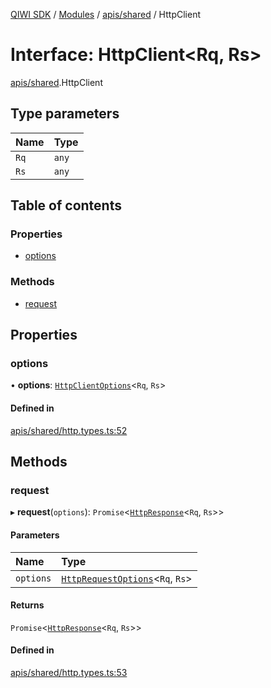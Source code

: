 [QIWI SDK](../README.md) / [Modules](../modules.md) / [apis/shared](../modules/apis_shared.md) / HttpClient

# Interface: HttpClient<Rq, Rs\>

[apis/shared](../modules/apis_shared.md).HttpClient

## Type parameters

| Name | Type |
| :------ | :------ |
| `Rq` | `any` |
| `Rs` | `any` |

## Table of contents

### Properties

- [options](apis_shared.HttpClient.md#options)

### Methods

- [request](apis_shared.HttpClient.md#request)

## Properties

### options

• **options**: [`HttpClientOptions`](index.QIWI.HttpClientOptions.md)<`Rq`, `Rs`\>

#### Defined in

[apis/shared/http.types.ts:52](https://github.com/AlexXanderGrib/node-qiwi-sdk/blob/8cf62fb/src/apis/shared/http.types.ts#L52)

## Methods

### request

▸ **request**(`options`): `Promise`<[`HttpResponse`](index.QIWI.HttpResponse.md)<`Rq`, `Rs`\>\>

#### Parameters

| Name | Type |
| :------ | :------ |
| `options` | [`HttpRequestOptions`](index.QIWI.HttpRequestOptions.md)<`Rq`, `Rs`\> |

#### Returns

`Promise`<[`HttpResponse`](index.QIWI.HttpResponse.md)<`Rq`, `Rs`\>\>

#### Defined in

[apis/shared/http.types.ts:53](https://github.com/AlexXanderGrib/node-qiwi-sdk/blob/8cf62fb/src/apis/shared/http.types.ts#L53)
